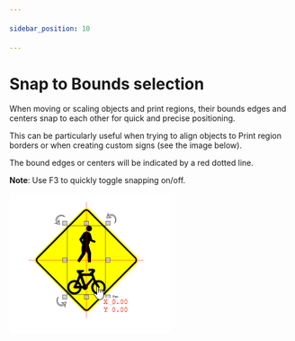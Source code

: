 ```yaml
---

sidebar_position: 10

---
```

# Snap to Bounds selection

When moving or scaling objects and print regions, their bounds edges and centers snap to each other for quick and precise positioning.

This can be particularly useful when trying to align objects to Print region borders or when creating custom signs (see the image below).

The bound edges or centers will be indicated by a red dotted line.

**Note**: Use F3 to quickly toggle snapping on/off.

![Snap_to_bounds](./assets/Snap_to_bounds.png)
